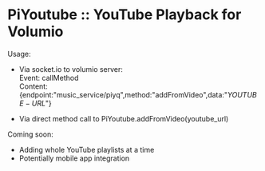 PiYoutube :: YouTube Playback for Volumio
===================================

Usage:

- Via socket.io to volumio server:  
  Event: callMethod  
  Content: {endpoint:"music_service/piyq",method:"addFromVideo",data:"$YOUTUBE-URL$"}

- Via direct method call to PiYoutube.addFromVideo(youtube_url)


Coming soon:
- Adding whole YouTube playlists at a time
- Potentially mobile app integration
